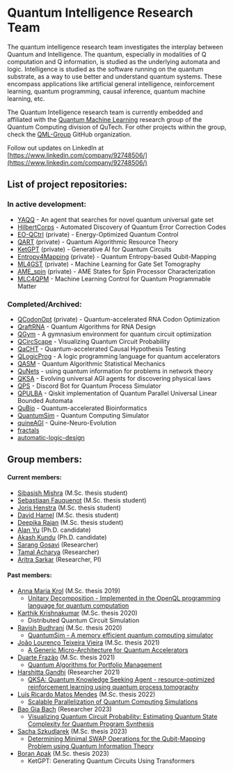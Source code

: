 # Quantum Intelligence Research Team

The quantum intelligence research team investigates the interplay between Quantum and Intelligence. The quantum, especially in modalities of Q computation and Q information, is studied as the underlying automata and logic. Intelligence is studied as the software running on the quantum substrate, as a way to use better and understand quantum systems. These encompass applications like artificial general intelligence, reinforcement learning, quantum programming, causal inference, quantum machine learning, etc.

The Quantum Intelligence research team is currently embedded and affiliated with the [Quantum Machine Learning](https://www.tudelft.nl/en/eemcs/the-faculty/departments/quantum-computer-engineering/sections/quantum-circuits-architectures-and-technology/groups/quantum-machine-learning) research group of the Quantum Computing division of QuTech. For other projects within the group, check the [QML-Group](https://github.com/QML-Group) GitHub organization.

Follow out updates on LinkedIn at [https://www.linkedin.com/company/92748506/](https://www.linkedin.com/company/92748506/)

## List of project repositories:
### In active development:
* [YAQQ](https://github.com/Advanced-Research-Centre/YAQQ) - An agent that searches for novel quantum universal gate set
* [HilbertCorps](https://github.com/Advanced-Research-Centre/HilbertCorps) - Automated Discovery of Quantum Error Correction Codes
* [EO-QCtrl](https://github.com/QML-Group/EO-QCtrl) (private) - Energy-Optimized Quantum Control
* [QART](https://github.com/QML-Group/QART/) (private) - Quantum Algorithmic Resource Theory
* [KetGPT](https://github.com/QML-Group/KetGPT) (private) - Generative AI for Quantum Circuits
* [Entropy4Mapping](https://github.com/QML-Group/Entropy4Mapping) (private) - Quantum Entropy-based Qubit-Mapping 
* [ML4GST](https://github.com/QML-Group/ML4GST) (private) - Machine Learning for Gate Set Tomography
* [AME_spin](https://github.com/QML-Group/AME_spin) (private) - AME States for Spin Processor Characterization
* [MLC4QPM](https://github.com/Advanced-Research-Centre/MLC4QPM) - Machine Learning Control for Quantum Programmable Matter
### Completed/Archived:
* [QCodonOpt](https://github.com/qbee-eu/QCodonOpt) (private) - Quantum-accelerated RNA Codon Optimization
* [QraftRNA](https://github.com/Advanced-Research-Centre/QraftRNA) - Quantum Algorithms for RNA Design
* [QGym](https://github.com/Advanced-Research-Centre/QGym) - A gymnasium environment for quantum circuit optimization
* [QCircScape](https://github.com/Advanced-Research-Centre/QCircScape) - Visualizing Quantum Circuit Probability
* [QaCHT](https://github.com/Advanced-Research-Centre/QaCHT) - Quantum-accelerated Causal Hypothesis Testing
* [QLogicProg](https://github.com/Advanced-Research-Centre/QLogicProg) - A logic programming language for quantum accelerators
* [QASM](https://github.com/Advanced-Research-Centre/QASM) - Quantum Algorithmic Statistical Mechanics
* [QuNets](https://github.com/Advanced-Research-Centre/QuNets) - using quantum information for problems in network theory
* [QKSA](https://github.com/Advanced-Research-Centre/QKSA) - Evolving universal AGI agents for discovering physical laws
* [QPS](https://github.com/Advanced-Research-Centre/QPS) - Discord Bot for Quantum Process Simulator
* [QPULBA](https://github.com/Advanced-Research-Centre/QPULBA) - Qiskit implementation of Quantum Parallel Universal Linear Bounded Automata
* [QuBio](https://github.com/Advanced-Research-Centre/QuBio) - Quantum-accelerated Bioinformatics
* [QuantumSim](https://github.com/CaffeineMakesCode/QuantumSim) - Quantum Computing Simulator
* [quineAGI](https://github.com/Advanced-Research-Centre/quineAGI) - Quine-Neuro-Evolution
* [fractals](https://github.com/Advanced-Research-Centre/fractals)
* [automatic-logic-design](https://github.com/Advanced-Research-Centre/automatic-logic-design)

## Group members:
#### Current members:
* [Sibasish Mishra](https://www.linkedin.com/in/sibasish-mishra-078bbb176) (M.Sc. thesis student)
* [Sebastiaan Fauquenot](https://www.linkedin.com/in/sebastiaan-fauquenot-694147182/) (M.Sc. thesis student)
* [Joris Henstra](https://www.linkedin.com/in/jorishenstra) (M.Sc. thesis student)
* [David Hamel](https://www.linkedin.com/in/david-hamel-322a9b197) (M.Sc. thesis student)
* [Deepika Rajan](https://www.linkedin.com/in/deepika-rajan-991624249/) (M.Sc. thesis student)
* [Alan Yu](https://qutech.nl/person/alan-yu/) (Ph.D. candidate)
* [Akash Kundu](https://www.linkedin.com/in/aqasch) (Ph.D. candidate)
* [Sarang Gosavi](https://www.linkedin.com/in/sarang-gosavi-b3249b169) (Researcher)
* [Tamal Acharya](https://www.linkedin.com/in/tamal-acharya-49178a27) (Researcher)
* [Aritra Sarkar](https://www.linkedin.com/in/sarkararitra/) (Researcher, PI)
#### Past members:
* [Anna Maria Krol](https://www.linkedin.com/in/anneriet-krol-05027b14b) (M.Sc. thesis 2019)
  - [Unitary Decomposition - Implemented in the OpenQL programming language for quantum computation](http://resolver.tudelft.nl/uuid:9c60d13d-4f42-4d8b-bc23-5de92d7b9600)
* [Karthik Krishnakumar](https://www.linkedin.com/in/karthik-krishnakumar) (M.Sc. thesis 2020)
  - Distributed Quantum Circuit Simulation
* [Ravish Budhrani](https://www.linkedin.com/in/ravi-budhrani-31767b128) (M.Sc. thesis 2020)
  - [QuantumSim - A memory efficient quantum computing simulator](http://resolver.tudelft.nl/uuid:8d0d0375-f35c-472f-bdd7-ad0012b22c91)
* [João Lourenço Teixeira Vieira](https://www.linkedin.com/in/joaoltvieira) (M.Sc. thesis 2021)
  - [A Generic Micro-Architecture for Quantum Accelerators](https://repositorio-aberto.up.pt/bitstream/10216/136070/2/494080.pdf)
* [Duarte Frazão](https://www.linkedin.com/in/duartefrazao) (M.Sc. thesis 2021)
  - [Quantum Algorithms for Portfolio Management](https://repositorio-aberto.up.pt/bitstream/10216/135859/2/490520.pdf)
* [Harshitta Gandhi](https://www.linkedin.com/in/harshitta-gandhi) (Researcher 2021)
  - [QKSA: Quantum Knowledge Seeking Agent - resource-optimized reinforcement learning using quantum process tomography](https://arxiv.org/abs/2112.03643)
* [Luís Ricardo Matos Mendes](https://www.linkedin.com/in/luis-rmendes) (M.Sc. thesis 2022)
  - [Scalable Parallelization of Quantum Computing Simulations](https://repositorio-aberto.up.pt/bitstream/10216/142721/2/572019.pdf)
* [Bao Gia Bach](https://www.linkedin.com/in/bao-bach) (Researcher 2023)
  - [Visualizing Quantum Circuit Probability: Estimating Quantum State Complexity for Quantum Program Synthesis](https://www.mdpi.com/1099-4300/25/5/763)
* [Sacha Szkudlarek](https://www.linkedin.com/in/sacha-szkudlarek-375046129) (M.Sc. thesis 2023)
  - [Determining Minimal SWAP Operations for the Qubit-Mapping Problem using Quantum Information Theory](http://resolver.tudelft.nl/uuid:9923313d-45c9-4af6-b800-98cfe28aab12)
* [Boran Apak](https://www.linkedin.com/in/boran-apak-004849279) (M.Sc. thesis 2023)
  - KetGPT: Generating Quantum Circuits Using Transformers

